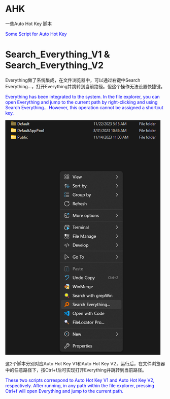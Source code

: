 # AHK
 一些Auto Hot Key 脚本

<span style="color: blue;">Some Script for Auto Hot Key</span>

# Search_Everything_V1 & Search_Everything_V2
Everything做了系统集成，在文件浏览器中，可以通过右键中Search Everything...，打开Everything并跳转到当前路径。但这个操作无法设置快捷键。

<span style="color: blue;">Everything has been integrated to the system. In the file explorer, you can open Everything and jump to the current path by right-clicking and using Search Everything... However, this operation cannot be assigned a shortcut key.</span>

![Image of RightClick Menu](https://github.com/hzsrq/AHK/blob/main/Images/Screenshot1.png)

这2个脚本分别对应Auto Hot Key V1和Auto Hot Key V2，运行后，在文件浏览器中的任意路径下，按Ctrl+f后可实现打开Everything并跳转到当前路径。

<span style="color: blue;">These two scripts correspond to Auto Hot Key V1 and Auto Hot Key V2, respectively. After running, in any path within the file explorer, pressing Ctrl+f will open Everything and jump to the current path.</span>




